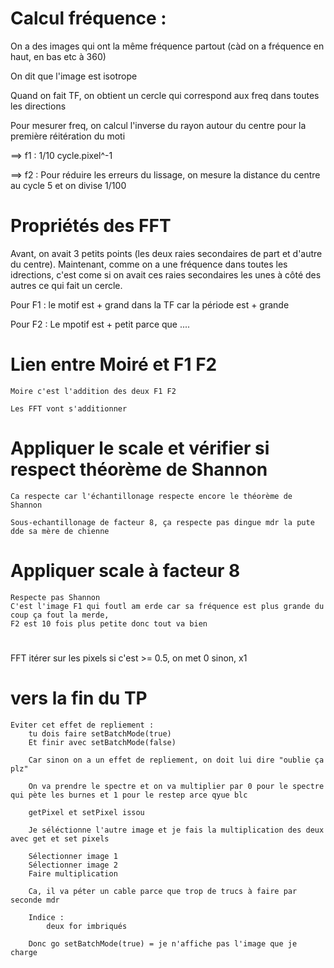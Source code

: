 # Calcul fréquence :

On a des images qui ont la même fréquence partout (càd on a fréquence en haut, en bas etc à 360)

On dit que l'image est isotrope

Quand on fait TF, on obtient un cercle qui correspond aux freq dans toutes les directions

Pour mesurer freq, on calcul l'inverse du rayon autour du centre pour la première réitération du moti


==> f1 : 1/10 cycle.pixel^-1

==> f2 : 
	Pour réduire les erreurs du lissage, on mesure la distance du centre au cycle 5 et on divise
	1/100
	
# Propriétés des FFT
Avant, on avait 3 petits points (les deux raies secondaires de part et d'autre du centre).
Maintenant, comme on a une fréquence dans toutes les idrections, c'est come si on avait ces raies secondaires les unes à côté des autres ce qui fait un cercle.

Pour F1 : 
	le motif est + grand dans la TF car la période est + grande
	
Pour F2 : 
	Le mpotif est + petit parce que ....
	

# Lien entre Moiré et F1 F2
	Moire c'est l'addition des deux F1 F2
	
	Les FFT vont s'additionner

# Appliquer le scale et vérifier si respect théorème de Shannon
	Ca respecte car l'échantillonage respecte encore le théorème de Shannon
	
	Sous-echantillonage de facteur 8, ça respecte pas dingue mdr la pute dde sa mère de chienne
	
# Appliquer scale à facteur 8
	Respecte pas Shannon
	C'est l'image F1 qui foutl am erde car sa fréquence est plus grande du coup ça fout la merde, 
	F2 est 10 fois plus petite donc tout va bien
	
#
FFT
itérer sur les pixels
	si c'est >= 0.5, on met 0
	sinon, x1
	
# vers la fin du TP
	Eviter cet effet de repliement : 
		tu dois faire setBatchMode(true)
		Et finir avec setBatchMode(false)
		
		Car sinon on a un effet de repliement, on doit lui dire "oublie ça plz"
		
		On va prendre le spectre et on va multiplier par 0 pour le spectre qui pète les burnes et 1 pour le restep arce qyue blc
		
		getPixel et setPixel issou
		
		Je séléctionne l'autre image et je fais la multiplication des deux avec get et set pixels
		
		Sélectionner image 1
		Sélectionner image 2
		Faire multiplication 
		
		Ca, il va péter un cable parce que trop de trucs à faire par seconde mdr
		
		Indice : 
			deux for imbriqués
		
		Donc go setBatchMode(true) = je n'affiche pas l'image que je charge